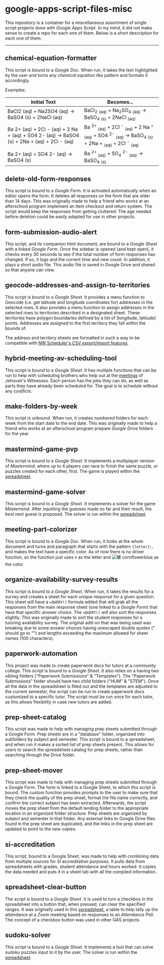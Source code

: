 # google-apps-script-files-misc

This repository is a container for a miscellaneous assortment of single script projects done with *Google Apps Script*.
In my mind, it did not make sense to create a repo for each one of them.
Below is a short description for each one of them.

---

## chemical-equation-formatter

This script is bound to a *Google Doc*.
When run, it takes the text highlighted by the user and turns any *chemical equation like* pattern and formats it accordingly.

Examples:

| Initial Text | Becomes... |
| --- | --- |
| BaCl2 (aq) + Na2SO4 (aq) → BaSO4 (s) + 2NaCl (aq) | BaCl<sub>2</sub> <sub>(aq)</sub> + Na<sub>2</sub>SO<sub>4</sub> <sub>(aq)</sub> → BaSO<sub>4</sub> <sub>(s)</sub> + 2NaCl <sub>(aq)</sub> |
| Ba 2+ (aq) + 2Cl - (aq) + 2 Na + (aq) + SO4 2- (aq) → BaSO4 (s) + 2Na + (aq) + 2Cl - (aq) | Ba <sup>2+</sup> <sub>(aq)</sub> + 2Cl <sup>-</sup> <sub>(aq)</sub> + 2 Na <sup>+</sup> <sub>(aq)</sub> + SO4 <sup>2-</sup> <sub>(aq)</sub> → BaSO<sub>4</sub> <sub>(s)</sub> + 2Na + <sub>(aq)</sub> + 2Cl <sup>-</sup> <sub>(aq)</sub> |
| Ba 2+ (aq) + SO4 2- (aq) → BaSO4 (s) | Ba <sup>2+</sup> <sub>(aq)</sub> + SO<sub>4</sub> <sup>2-</sup> <sub>(aq)</sub> → BaSO<sub>4</sub> <sub>(s)</sub> |

## delete-old-form-responses

This script is bound to a *Google Form*.
It is activated automatically when an editor opens the form.
It deletes all responses on the form that are older than 14 days.
This was originally made to help a friend who works at an afterschool program implement an item checkout and return system.
The script would keep the responses from getting cluttered.
The age needed before deletion could be easily adapted for use in other projects.

## form-submission-audio-alert

This script, and its companion html document, are bound to a *Google Sheet* with a linked *Google Form*.
Once the sidebar is opened (and kept open), it checks every 30 seconds to see if the total number of form responses has changed.
If so, it logs and the current time and new count.
In addition, it plays a short audio file.
This audio file is saved in Google Drive and shared so that anyone can view.

## geocode-addresses-and-assign-to-territories

This script is bound to a *Google Sheet*.
It provides a menu function to Geocode (i.e. get latitude and longitude coordinates for) addresses in the selected rows.
It also provides a menu function to assign addresses in the selected rows to territories described in a designated sheet.
These territories have polygon boundaries defined by a list of \[longitude, latitude\] points.
Addresses are assigned to the first territory they fall within the bounds of.

The address and territory sheets are formatted in such a way to be compatible with [NW Scheduler's CSV export/import features](https://nwscheduler.com/how-to/import-territories-from-csv/).

## hybrid-meeting-av-scheduling-tool

This script is bound to a *Google Sheet*.
It has multiple functions that can be run to help with scheduling brothers who help out at the [meetings](https://www.jw.org/en/jehovahs-witnesses/meetings/video-kingdom-hall/) of Jehovah's Witnesses.
Each person has the jobs they can do, as well as parts they have already been scheduled for.
The goal is to schedule without any *conflicts*.

## make-folders-by-week

This script is unbound.
When run, it creates numbered folders for each week from the start date to the end date.
This was originally made to help a friend who works at an afterschool program prepare *Google Drive* folders for the year.

## mastermind-game-pvp

This script is bound to a *Google Sheet*.
It implements a multiplayer version of *Mastermind*, where up to 4 players can race to finish the same puzzle, or puzzles created for each other, first.
The game is played within the [spreadsheet](https://docs.google.com/spreadsheets/d/1TbS8g0OFPeNBDlU8RlJDZjJ-mJ7ELOjlkFiQfrP_c7Y/edit?usp=sharing).

## mastermind-game-solver

This script is bound to a *Google Sheet*.
It implements a solver for the game *Mastermind*.
After inputting the guesses made so far and their result, the *best* next guess is proposed.
The solver is run within the [spreadsheet](https://docs.google.com/spreadsheets/d/1ZpNXu9WKU0gVewmiPm0RZIYGGJAD7vWg9oVf_-eFhW4/edit?usp=sharing).

## meeting-part-colorizer

This script is bound to a *Google Doc*.
When run, it looks at the whole document and turns and paragraph that starts with the pattern `{letter}:`, and makes the text have a specific color.
As of now there is no driver function, so the function just uses `V` as the letter and ![🟦](https://via.placeholder.com/15/6495ed/000000?text=+) cornflowerblue as the color.

## organize-availability-survey-results

This script is bound to a *Google Sheet*.
When run, it takes the results for a survey and creates a sheet for each unique response for a given question.
This sheet will have a `=QUERY()` formula added that will grab all the responses from the main response sheet (one linked to a *Google Form*) that have that specific answer choice.
The `=QUERY()` will also sort the responses slightly.
This was originally made to sort the student responses for a tutoring availability survey.
The original add-on that was being used was breaking due to some answer choices having unescaped double quotes (" should go to "") and lengths exceeding the maximum allowed for sheet names (100 characters).

## paperwork-automation

This project was made to create paperwork docs for tutors at a community college.
This script is bound to a *Google Sheet*.
It also relies on a having two sibling folders ("Paperwork Submissions" & "Templates").
The "Paperwork Submissions" folder should have two child folders ("HUM" & "STEM").
Once all the data in the spreadsheet is filled out and the templates are adjusted to the current semester, the script can be run to create paperwork docs customized to a specific tutor.
The script must be run once for each tutor, as this allows flexibility in case new tutors are added.

## prep-sheet-catalog

This script was made to help with managing prep sheets submitted through a Google Form.
Prep sheets are in a "database" folder, organized into subfolders by subject and semester.
This script is bound to a spreadsheet, and when run it makes a sorted list of prep sheets present.
This allows for users to search the spreadsheet catalog for prep sheets, rather than searching through the Drive folder.

## prep-sheet-mover

This script was made to help with managing prep sheets submitted through a Google Form.
The form is linked to a Google Sheet, to which this script is bound.
The custom function provides prompts to the user to make sure that they check the quality of the prep sheet, format the file name correctly, and confirm the correct subject has been extracted.
Afterwards, the script moves the prep sheet from the default landing folder to the appropriate location in an organized folder structure.
Prep sheets are organized by subject and semester in that folder.
Any external links to Google Drive files found in the prep sheet are duplicated, and the links in the prep sheet are updated to point to the new copies.

## si-accreditation

This script, bound to a Google Sheet, was made to help with combining data from multiple sources for SI accreditation purposes.
It pulls data from spreadsheets with grades, student attendance and hours worked.
It copies the data needed and puts it in a sheet tab with all the compiled information.

## spreadsheet-clear-button

The script is bound to a *Google Sheet*.
It is used to turn a checkbox in the spreadsheet into a button that, when pressed, can clear the specified ranges.
It was originally used in this [spreadsheet](https://docs.google.com/spreadsheets/d/195ul3KdEFZaGhNWL1mMsM4DROljqJjMe1tDiTwqPwag/edit?usp=sharing), a table to help tally up the attendance at a *Zoom* meeting based on responses to an *Attendance Poll*.
The concept of a checkbox button was used in other GAS projects.

## sudoku-solver

This script is bound to a *Google Sheet*.
It implements a tool that can solve sudoku puzzles input to it by the user.
The solver is run within the [spreadsheet](https://docs.google.com/spreadsheets/d/1CF_d9LHpsUOCUEeweVw9jZAEDGYXQ1NMbZgUT7FlSko/edit?usp=sharing).
